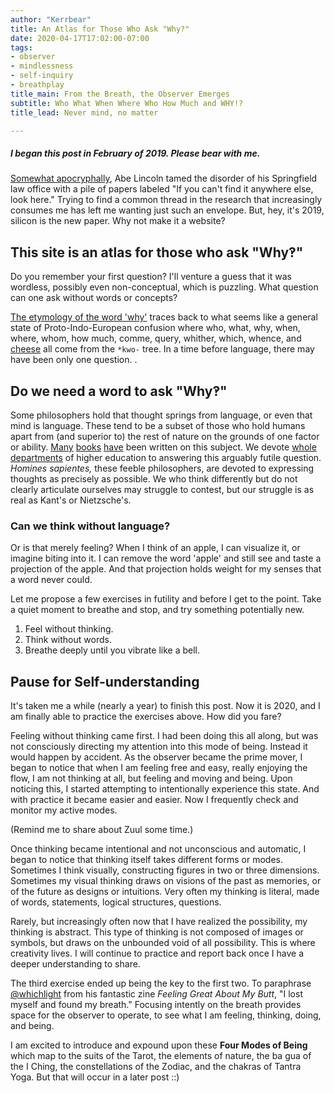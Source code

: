 ```yaml
---
author: "Kerrbear"
title: An Atlas for Those Who Ask "Why?"
date: 2020-04-17T17:02:00-07:00
tags:
- observer
- mindlessness
- self-inquiry
- breathplay
title_main: From the Breath, the Observer Emerges
subtitle: Who What When Where Who How Much and WHY!?
title_lead: Never mind, no matter

---
```

##### I began this post in February of 2019. Please bear with me.

[Somewhat
apocryphally](https://books.google.com/books?id=L8RVOCHtWXQC&pg=PA37&lpg=PA37&dq=%22if+you+can%27t+find+it+anywhere+else%22+%22look+in+this%22&source=bl&ots=LY5Y7SU_Aj&sig=ACfU3U2NsTh51nideVAVsI-kXhqWLbHarA&hl=en&sa=X&ved=2ahUKEwjmjMHood3gAhXH7oMKHRhbB9gQ6AEwAHoECAAQAQ#v=onepage&q=%22if%20you%20can't%20find%20it%20anywhere%20else%22%20%22look%20in%20this%22&f=false),
Abe Lincoln tamed the disorder of his Springfield law office with a pile of
papers labeled "If you can't find it anywhere else, look here." Trying to find
a common thread in the research that increasingly consumes me has left me
wanting just such an envelope. But, hey, it's 2019, silicon is the new paper.
Why not make it a website?
<!--more-->

## This site is an atlas for those who ask "Why‽"

Do you remember your first question? I'll venture a guess that it was wordless, possibly even non-conceptual, which is puzzling. What question can one ask without words or concepts?

[The etymology of the word 'why'](https://www.etymonline.com/word/*kwo-#etymonline_v_52739) traces back to what seems like a general state of Proto-Indo-European confusion where who, what, why, when, where, whom, how much, comme, query, whither, which, whence, and [cheese](https://www.etymonline.com/word/cheese?ref=etymonline_crossreference#etymonline_v_45485) all come from the `*kwo-` tree. In a time before language, there may have been only one question. .

## Do we need a word to ask "Why‽"

Some philosophers hold that thought springs from language, or even that mind is language. These tend to be a subset of those who hold humans apart from (and superior to) the rest of nature on the grounds of one factor or ability. [Many](https://www.goodreads.com/book/show/10986236-the-recursive-mind) [books](https://www.goodreads.com/book/show/20977059-human-purpose-and-transhuman-potential) [have](https://www.goodreads.com/book/show/14568718-the-marvelous-learning-animal) been written on this subject. We devote [whole departments](https://iho.asu.edu/) of higher education to answering this arguably futile question. _Homines sapientes,_ these feeble philosophers, are devoted to expressing thoughts as precisely as possible. We who think differently but do not clearly articulate ourselves may struggle to contest, but our struggle is as real as Kant's or Nietzsche's.

### Can we think without language?

Or is that merely feeling? When I think of an apple, I can visualize it, or imagine biting into it. I can remove the word 'apple' and still see and taste a projection of the apple. And that projection holds weight for my senses that a word never could.

Let me propose a few exercises in futility and before I get to the point. Take a quiet moment to breathe and stop, and try something potentially new.

1. Feel without thinking.
2. Think without words.
3. Breathe deeply until you vibrate like a bell.

## Pause for Self-understanding

It's taken me a while (nearly a year) to finish this post. Now it is 2020, and I am finally able to practice the exercises above. How did you fare?

Feeling without thinking came first. I had been doing this all along, but was not consciously directing my attention into this mode of being. Instead it would happen by accident. As the observer became the prime mover, I began to notice that when I am feeling free and easy, really enjoying the flow, I am not thinking at all, but feeling and moving and being. Upon noticing this, I started attempting to intentionally experience this state. And with practice it became easier and easier. Now I frequently check and monitor my active modes.

(Remind me to share about Zuul some time.)

Once thinking became intentional and not unconscious and automatic, I began to notice that thinking itself takes different forms or modes. Sometimes I think visually, constructing figures in two or three dimensions. Sometimes my visual thinking draws on visions of the past as memories, or of the future as designs or intuitions. Very often my thinking is literal, made of words, statements, logical structures, questions.

Rarely, but increasingly often now that I have realized the possibility, my thinking is abstract. This type of thinking is not composed of images or symbols, but draws on the unbounded void of all possibility. This is where creativity lives. I will continue to practice and report back once I have a deeper understanding to share.

The third exercise ended up being the key to the first two. To paraphrase [@whichlight](http://whichlight.com/ "Whichlight") from his fantastic zine _Feeling Great About My Butt_, "I lost myself and found my breath." Focusing intently on the breath provides space for the observer to operate, to see what I am feeling, thinking, doing, and being.

I am excited to introduce and expound upon these **Four Modes of Being** which map to the suits of the Tarot, the elements of nature, the ba gua of the I Ching, the constellations of the Zodiac, and the chakras of Tantra Yoga. But that will occur in a later post ::)
